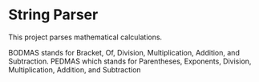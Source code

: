 # String Parser

This project parses mathematical calculations.

BODMAS stands for Bracket, Of, Division, Multiplication, Addition, and Subtraction.
PEDMAS which stands for Parentheses, Exponents, Division, Multiplication, Addition, and Subtraction
